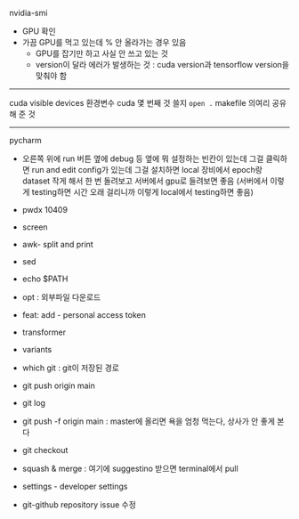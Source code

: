 nvidia-smi
- GPU 확인
- 가끔 GPU를 먹고 있는데 % 안 올라가는 경우 있음
  - GPU를 잡기만 하고 사실 안 쓰고 있는 것
  - version이 달라 에러가 발생하는 것 : cuda version과 tensorflow version을 맞춰야 함

---
cuda visible devices 환경변수
cuda 몇 번째 것 쓸지 `open .`
makefile 의여리 공유해 준 것

---

pycharm
- 오른쪽 위에 run 버튼 옆에 debug 등 옆에 뭐 설정하는 빈칸이 있는데 그걸 클릭하면 run and edit config가 있는데 그걸 설치하면 local 장비에서 epoch랑 dataset 작게 해서 한 번 돌려보고 서버에서 gpu로 들려보면 좋음 (서버에서 이렇게 testing하면 시간 오래 걸리니까 이렇게 local에서 testing하면 좋음)

- pwdx 10409

- screen
- awk- split and print
- sed
- echo $PATH
- opt : 외부파일 다운로드
- feat: add - personal access token

- transformer
- variants

- which git : git이 저장된 경로
- git push origin main
- git log
- git push -f origin main : master에 올리면 욕을 엄청 먹는다, 상사가 안 좋게 본다
- git checkout
- squash & merge : 여기에 suggestino 받으면 terminal에서 pull

- settings - developer settings

- git-github repository issue 수정




